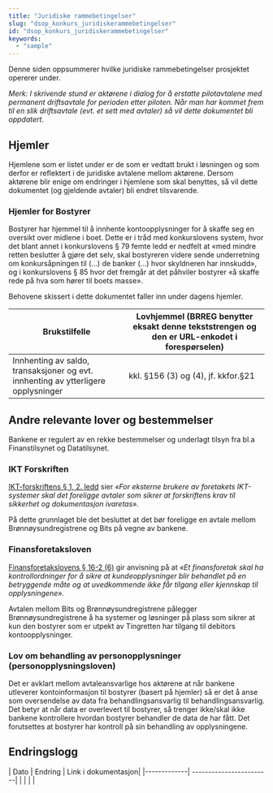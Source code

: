```yaml
---
title: "Juridiske rammebetingelser"
slug: "dsop_konkurs_juridiskerammebetingelser"
id: "dsop_konkurs_juridiskerammebetingelser"
keywords:
  - "sample"
---
```


Denne siden oppsummerer hvilke juridiske rammebetingelser prosjektet opererer under.  

*Merk: I skrivende stund er aktørene i dialog for å erstatte pilotavtalene med permanent driftsavtale for perioden etter piloten. 
Når man har kommet frem til en slik driftsavtale (evt. et sett med avtaler) så vil dette dokumentet bli oppdatert.*

## Hjemler
Hjemlene som er listet under er de som er vedtatt brukt i løsningen og som derfor er reflektert i de juridiske avtalene mellom aktørene. 
Dersom aktørene blir enige om endringer i hjemlene som skal benyttes, så vil dette dokumentet (og gjeldende avtaler) bli endret tilsvarende.   

### Hjemler for Bostyrer
Bostyrer har hjemmel til å innhente kontoopplysninger for å skaffe seg en oversikt over midlene i boet. 
Dette er i tråd med konkurslovens system, hvor det blant annet i konkurslovens § 79 femte ledd er nedfelt at «med mindre retten beslutter å gjøre det selv, 
skal bostyreren videre sende underretning om konkursåpningen til (...) de banker (...) hvor skyldneren har innskudd», 
og i konkurslovens § 85 hvor det fremgår at det påhviler bostyrer «å skaffe rede på hva som hører til boets masse». 

Behovene skissert i dette dokumentet faller inn under dagens hjemler. 

Brukstilfelle | Lovhjemmel (BRREG benytter eksakt denne tekststrengen og den er URL-enkodet i forespørselen)
-----|-----
Innhenting av saldo, transaksjoner og evt. innhenting av ytterligere opplysninger | kkl. §156 (3) og (4), jf. kkfor.§21  

## Andre relevante lover og bestemmelser
Bankene er regulert av en rekke bestemmelser og underlagt tilsyn fra bl.a Finanstilsynet og Datatilsynet.  

### IKT Forskriften
[IKT-forskriftens § 1, 2. ledd](https://lovdata.no/dokument/SF/forskrift/2003-05-21-630?q=IKT%20Forskriften) sier *«For eksterne brukere av foretakets IKT-systemer skal det foreligge avtaler som sikrer at 
forskriftens krav til sikkerhet og dokumentasjon ivaretas».*

På dette grunnlaget ble det besluttet at det bør foreligge en avtale mellom Brønnøysundregistrene og Bits på vegne av bankene. 

### Finansforetaksloven 
[Finansforetakslovens § 16-2 (6)](https://lovdata.no/dokument/NL/lov/2015-04-10-17?q=Finansforetaksloven) gir anvisning på at 
*«Et finansforetak skal ha kontrollordninger for å sikre at kundeopplysninger blir behandlet på en betryggende måte og at uvedkommende ikke får tilgang eller kjennskap til opplysningene».* 

Avtalen mellom Bits og Brønnøysundregistrene pålegger Brønnøysundregistrene å ha systemer og løsninger på plass som sikrer at kun den bostyrer som er utpekt av Tingretten har tilgang til debitors kontoopplysninger. 

### Lov om behandling av personopplysninger (personopplysningsloven) 
Det er avklart mellom avtaleansvarlige hos aktørene at når bankene utleverer kontoinformasjon til bostyrer (basert på hjemler) så er det å anse som oversendelse av data 
fra behandlingsansvarlig til behandlingsansvarlig. Det betyr at når data er overlevert til bostyrer, så trenger ikke/skal ikke bankene kontrollere hvordan bostyrer 
behandler de data de har fått. Det forutsettes at bostyrer har kontroll på sin behandling av opplysningene.   

## Endringslogg

| Dato         | Endring  | Link i dokumentasjon|
|-------------| ------------------------|
|     |   | |


 